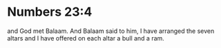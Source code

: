 # Numbers 23:4

and God met Balaam. And Balaam said to him, I have arranged the seven altars and I have offered on each altar a bull and a ram.
